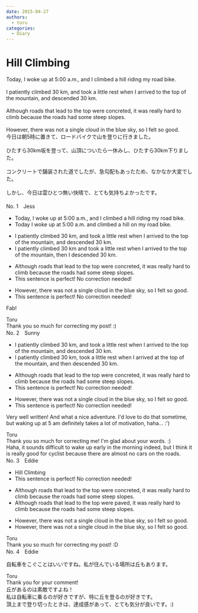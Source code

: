 ```yaml
---
date: 2015-04-27
authors:
  - toru
categories:
  - Diary
---
```


<h1 id="subject_show">Hill Climbing</h1>
<div class="date" hidden>Apr 27, 2015 19:23</div>
<div id="post"><div id="body_show_ori">
Today, I woke up at 5:00 a.m., and I climbed a hill riding my road bike.<br/><br/>I patiently climbed 30 km, and took a little rest when I arrived to the top of the mountain, and descended 30 km. <br/><br/>Although roads that lead to the top were concreted, it was really hard to climb because the roads had some steep slopes.<br/><br/>However, there was not a single cloud in the blue sky, so I felt so good.
</div></div>

<!-- more -->

<div id="post_ja"><div id="body_show_mo">
今日は朝5時に置きて、ロードバイクで山を登りに行きました。<br/><br/>ひたすら30km坂を登って、山頂についたら一休みし、ひたすら30km下りました。<br/><br/>コンクリートで舗装された道でしたが、急勾配もあったため、なかなか大変でした。<br/><br/>しかし、今日は雲ひとつ無い快晴で、とても気持ちよかったです。<br/><br/>
</div></div>
<div id="block"><div class="first_name"> No. 1　<span class="just_name">Jess</span></div><div id="block2">
<ul class="correction_field">
<li class="incorrect">Today, I woke up at 5:00 a.m., and I climbed a hill riding my road bike.</li>
<li class="corrected correct">
Today I woke up at 5:00 a.m. and climbed a hill on my road bike.
</li>
</ul>
<ul class="correction_field">
<li class="incorrect">I patiently climbed 30 km, and took a little rest when I arrived to the top of the mountain, and descended 30 km.</li>
<li class="corrected correct">
I patiently climbed 30 km and took a little rest when I arrived to the top of the mountain, then I descended 30 km.
</li>
</ul>
<ul class="correction_field">
<li class="incorrect">Although roads that lead to the top were concreted, it was really hard to climb because the roads had some steep slopes.</li>
<li class="corrected perfect">This sentence is perfect! No correction needed!</li>
</ul>
<ul class="correction_field">
<li class="incorrect">However, there was not a single cloud in the blue sky, so I felt so good.</li>
<li class="corrected perfect">This sentence is perfect! No correction needed!</li>
</ul>
<p class="comment_small">
 Fab!
</p>

</div><div class="name"><span class="just_name">Toru</span><br>
Thank you so much for correcting my post! :)
</div>
</div>
<div id="block"><div class="first_name"> No. 2　<span class="just_name">Sunny</span></div><div id="block2">
<ul class="correction_field">
<li class="incorrect">I patiently climbed 30 km, and took a little rest when I arrived to the top of the mountain, and descended 30 km.</li>
<li class="corrected correct">
I patiently climbed 30 km, took a little rest when I arrived at the top of the mountain, and then descended 30 km.
</li>
</ul>
<ul class="correction_field">
<li class="incorrect">Although roads that lead to the top were concreted, it was really hard to climb because the roads had some steep slopes.</li>
<li class="corrected perfect">This sentence is perfect! No correction needed!</li>
</ul>
<ul class="correction_field">
<li class="incorrect">However, there was not a single cloud in the blue sky, so I felt so good.</li>
<li class="corrected perfect">This sentence is perfect! No correction needed!</li>
</ul>
<p class="comment_small">
 Very well written! And what a nice adventure. I'd love to do that sometime, but waking up at 5 am definitely takes a lot of motivation, haha... :')
</p>

</div><div class="name"><span class="just_name">Toru</span><br>
Thank you so much for correcting me! I'm glad about your words. :)<br/>Haha, it sounds difficult to wake up early in the morning indeed, but I think it is really good for cyclist because there are almost no cars on the roads.
</div>
</div>
<div id="block"><div class="first_name"> No. 3　<span class="just_name">Eddie</span></div><div id="block2">
<ul class="correction_field">
<li class="incorrect">Hill Climbing</li>
<li class="corrected perfect">This sentence is perfect! No correction needed!</li>
</ul>
<ul class="correction_field">
<li class="incorrect">Although roads that lead to the top were concreted, it was really hard to climb because the roads had some steep slopes.</li>
<li class="corrected correct">
Although roads that lead to the top were <span class="f_blue">paved</span>, it was really hard to climb because the roads had some steep slopes.
</li>
</ul>
<ul class="correction_field">
<li class="incorrect">However, there was not a single cloud in the blue sky, so I felt so good.</li>
<li class="corrected correct">
However, there was not a single cloud in the blue sky, so I felt <span class="sline">so </span>good.
</li>
</ul>
</div><div class="name"><span class="just_name">Toru</span><br>
Thank you so much for correcting my post! :D
</div>
</div>
<div id="block"><div class="first_name"> No. 4　<span class="just_name">Eddie</span></div><div id="block2">
<p class="comment_small">
 自転車をこぐことはいいですね。私が住んでいる場所は丘もあります。
</p>

</div><div class="name"><span class="just_name">Toru</span><br>
Thank you for your comment!<br/>丘があるのは素敵ですよね！<br/>私は自転車に乗るのが好きですが、特に丘を登るのが好きです。<br/>頂上まで登り切ったときは、達成感があって、とても気分が良いです。:)
</div>
</div>
